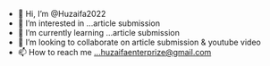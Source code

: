 - 👋 Hi, I’m @Huzaifa2022
- 👀 I’m interested in ...article submission
- 🌱 I’m currently learning ...article submission
- 💞️ I’m looking to collaborate on article submission & youtube video
- 📫 How to reach me ...huzaifaenterprize@gmail.com

<!---
Huzaifa2022/Huzaifa2022 is a ✨ special ✨ repository because its `README.md` (this file) appears on your GitHub profile.
You can click the Preview link to take a look at your changes.
--->
